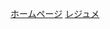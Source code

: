 [ホームページ](https://takano697.github.io/yuya/info.html)
[レジュメ](https://takano697.github.io/yuya/%E6%83%85%E5%A0%B1%E3%82%B7%E3%82%B9%E3%83%86%E3%83%A0%EF%BD%83.pdf)
